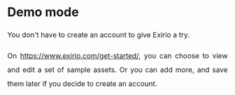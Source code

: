 # Demo mode

<p style="box-sizing: border-box; margin-bottom: 0px; margin-left: 0in; font-size: 16px; line-height: 32px; word-break: normal; overflow-wrap: break-word; text-align: justify;"><span dir="ltr" style="box-sizing: border-box; font-size: 16px; line-height: 32px;">You don't have to create an account to give Exirio a try.&nbsp;</span></p>

<p style="box-sizing: border-box; margin-bottom: 0px; margin-left: 0in; font-size: 16px; line-height: 32px; word-break: normal; overflow-wrap: break-word; text-align: justify;"><span dir="ltr" style="box-sizing: border-box; font-size: 16px; line-height: 32px;">On <a href="https://www.exirio.com/get-started/">https://www.exirio.com/get-started/</a>, you can choose to view and edit a set of sample assets. Or you can add more, and save them later if you decide to create an account.&nbsp;</span></p>

<p style="box-sizing: border-box; margin-bottom: 0px; margin-left: 0px; font-size: 13px; line-height: 18px; word-break: normal; overflow-wrap: break-word;"><br style="box-sizing: border-box;"/></p>

<div "helvetica="" 0px;"="" 400;="" arial,="" class="attachment-thumb ember-view" font-weight:="" neue",="" roboto,="" sans-serif;="" segoe="" start;="" style="box-sizing: border-box; word-break: normal; overflow-wrap: break-word; font-size: 13px; line-height: 18px; color: rgb(24, 50, 71); font-family: -apple-system, system-ui, " text-align:="" text-indent:="" ui",=""><br class="Apple-interchange-newline"/></div>